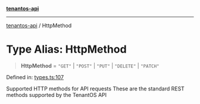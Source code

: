 [**tenantos-api**](../README.md)

***

[tenantos-api](../globals.md) / HttpMethod

# Type Alias: HttpMethod

> **HttpMethod** = `"GET"` \| `"POST"` \| `"PUT"` \| `"DELETE"` \| `"PATCH"`

Defined in: [types.ts:107](https://github.com/shadmanZero/tenantos-api/blob/b1ba837cafbeb4e057ec12e90b81a7c5ea5b383f/src/types.ts#L107)

Supported HTTP methods for API requests
These are the standard REST methods supported by the TenantOS API
